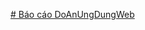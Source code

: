 [# Báo cáo DoAnUngDungWeb](https://docs.google.com/document/d/1V8VpYkfvvmv2r-HdD_vPOODiOYjVjVlZyFLFaBnZts8/edit?pli=1)
